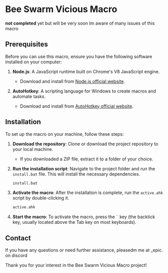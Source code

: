 # Bee Swarm Vicious Macro

**not completed** yet but will be very soon Im aware of many issues of this macro 

## Prerequisites

Before you can use this macro, ensure you have the following software installed on your computer:

1. **Node.js**: A JavaScript runtime built on Chrome's V8 JavaScript engine.
   - Download and install from [Node.js official website](https://nodejs.org/).

2. **AutoHotkey**: A scripting language for Windows to create macros and automate tasks.
   - Download and install from [AutoHotkey official website](https://www.autohotkey.com/).



## Installation

To set up the macro on your machine, follow these steps:

1. **Download the repository**: Clone or download the project repository to your local machine.
   - If you downloaded a ZIP file, extract it to a folder of your choice.

2. **Run the installation script**: Navigate to the project folder and run the `install.bat` file. This will install the necessary dependencies.
   ```sh
   install.bat
   ```

3. **Activate the macro**: After the installation is complete, run the `active.ahk` script by double-clicking it.
   ```sh
   active.ahk
   ```

4. **Start the macro**: To activate the macro, press the ``` ` ``` key (the backtick key, usually located above the Tab key on most keyboards).


## Contact

If you have any questions or need further assistance, pleasedm me at _epic. on discord

Thank you for your interest in the Bee Swarm Vicious Macro project!